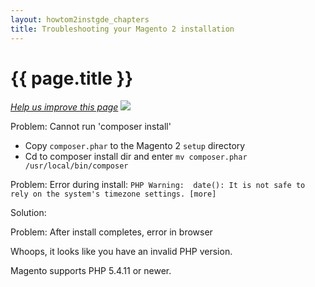 ```yaml
---
layout: howtom2instgde_chapters
title: Troubleshooting your Magento 2 installation
---
```


<h1 id="instgde-tshoot">{{ page.title }}</h1>

<p><a href="{{ site.githuburl }}install-gde/install/verify.md" target="_blank"><em>Help us improve this page</em></a>&nbsp;<img src="{{ site.baseurl }}common/images/newWindow.gif"/></p>



Problem: Cannot run 'composer install'

*	Copy `composer.phar` to the Magento 2 `setup` directory
*	Cd to composer install dir and enter `mv composer.phar /usr/local/bin/composer`

Problem: Error during install: `PHP Warning:  date(): It is not safe to rely on the system's timezone settings. [more]`

Solution: 


Problem: After install completes, error in browser


Whoops, it looks like you have an invalid PHP version.

Magento supports PHP 5.4.11 or newer. 

